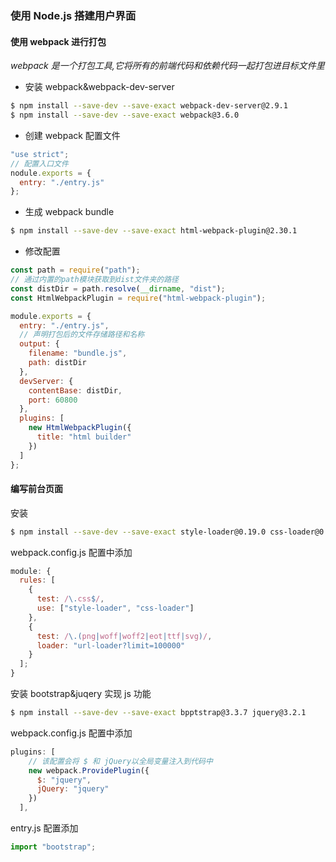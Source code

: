 ### 使用 Node.js 搭建用户界面

#### 使用 webpack 进行打包

_webpack 是一个打包工具,它将所有的前端代码和依赖代码一起打包进目标文件里_

- 安装 webpack&webpack-dev-server

```bash
$ npm install --save-dev --save-exact webpack-dev-server@2.9.1
$ npm install --save-dev --save-exact webpack@3.6.0
```

- 创建 webpack 配置文件

```js
"use strict";
// 配置入口文件
nodule.exports = {
  entry: "./entry.js"
};
```

- 生成 webpack bundle

```bash
$ npm install --save-dev --save-exact html-webpack-plugin@2.30.1
```

- 修改配置

```js
const path = require("path");
// 通过内置的path模块获取到dist文件夹的路径
const distDir = path.resolve(__dirname, "dist");
const HtmlWebpackPlugin = require("html-webpack-plugin");

module.exports = {
  entry: "./entry.js",
  // 声明打包后的文件存储路径和名称
  output: {
    filename: "bundle.js",
    path: distDir
  },
  devServer: {
    contentBase: distDir,
    port: 60800
  },
  plugins: [
    new HtmlWebpackPlugin({
      title: "html builder"
    })
  ]
};
```

#### 编写前台页面

安装

```bash
$ npm install --save-dev --save-exact style-loader@0.19.0 css-loader@0.28.7 url-loader@0.6.2 file-loader@1.1.5
```

webpack.config.js 配置中添加

```js
module: {
  rules: [
    {
      test: /\.css$/,
      use: ["style-loader", "css-loader"]
    },
    {
      test: /\.(png|woff|woff2|eot|ttf|svg)/,
      loader: "url-loader?limit=100000"
    }
  ];
}
```

安装 bootstrap&juqery 实现 js 功能

```bash
$ npm install --save-dev --save-exact bpptstrap@3.3.7 jquery@3.2.1
```

webpack.config.js 配置中添加

```js
plugins: [
    // 该配置会将 $ 和 jQuery以全局变量注入到代码中
    new webpack.ProvidePlugin({
      $: "jquery",
      jQuery: "jquery"
    })
  ],
```

entry.js 配置添加

```js
import "bootstrap";
```
